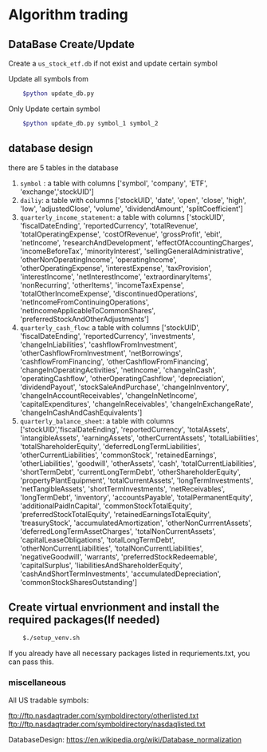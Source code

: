 # Algorithm trading 




## DataBase Create/Update
Create a `us_stock_etf.db` if not exist and update certain symbol

Update all symbols from 
```bash
    $python update_db.py
```
Only Update certain symbol
```bash
    $python update_db.py symbol_1 symbol_2
```





## database design

there are 5 tables in the database

1. `symbol` : a table with columns ['symbol', 'company', 'ETF', 'exchange','stockUID']
2. `dailiy`: a table with columns ['stockUID', 'date', 'open', 'close', 'high', 'low', 'adjustedClose', 'volume', 'dividendAmount', 'splitCoefficient']
3. `quarterly_income_statement`: a table with columns ['stockUID', 'fiscalDateEnding', 'reportedCurrency', 'totalRevenue', 'totalOperatingExpense', 'costOfRevenue', 'grossProfit', 'ebit',
            'netIncome', 'researchAndDevelopment', 'effectOfAccountingCharges',
            'incomeBeforeTax', 'minorityInterest', 'sellingGeneralAdministrative',
            'otherNonOperatingIncome', 'operatingIncome', 'otherOperatingExpense',
            'interestExpense', 'taxProvision', 'interestIncome',
            'netInterestIncome', 'extraordinaryItems', 'nonRecurring', 'otherItems',
            'incomeTaxExpense', 'totalOtherIncomeExpense', 'discontinuedOperations',
            'netIncomeFromContinuingOperations',
            'netIncomeApplicableToCommonShares',
            'preferredStockAndOtherAdjustments']
4. `quarterly_cash_flow`: a table with columns ['stockUID', 'fiscalDateEnding', 'reportedCurrency', 'investments',
            'changeInLiabilities', 'cashflowFromInvestment',
            'otherCashflowFromInvestment', 'netBorrowings', 'cashflowFromFinancing',
            'otherCashflowFromFinancing', 'changeInOperatingActivities',
            'netIncome', 'changeInCash', 'operatingCashflow',
            'otherOperatingCashflow', 'depreciation', 'dividendPayout',
            'stockSaleAndPurchase', 'changeInInventory',
            'changeInAccountReceivables', 'changeInNetIncome',
            'capitalExpenditures', 'changeInReceivables', 'changeInExchangeRate',
            'changeInCashAndCashEquivalents']
5. `quarterly_balance_sheet`: a table with columns ['stockUID','fiscalDateEnding', 'reportedCurrency', 'totalAssets',
            'intangibleAssets', 'earningAssets', 'otherCurrentAssets',
            'totalLiabilities', 'totalShareholderEquity',
            'deferredLongTermLiabilities', 'otherCurrentLiabilities', 'commonStock',
            'retainedEarnings', 'otherLiabilities', 'goodwill', 'otherAssets',
            'cash', 'totalCurrentLiabilities', 'shortTermDebt',
            'currentLongTermDebt', 'otherShareholderEquity',
            'propertyPlantEquipment', 'totalCurrentAssets', 'longTermInvestments',
            'netTangibleAssets', 'shortTermInvestments', 'netReceivables',
            'longTermDebt', 'inventory', 'accountsPayable', 'totalPermanentEquity',
            'additionalPaidInCapital', 'commonStockTotalEquity',
            'preferredStockTotalEquity', 'retainedEarningsTotalEquity',
            'treasuryStock', 'accumulatedAmortization', 'otherNonCurrrentAssets',
            'deferredLongTermAssetCharges', 'totalNonCurrentAssets',
            'capitalLeaseObligations', 'totalLongTermDebt',
            'otherNonCurrentLiabilities', 'totalNonCurrentLiabilities',
            'negativeGoodwill', 'warrants', 'preferredStockRedeemable',
            'capitalSurplus', 'liabilitiesAndShareholderEquity',
            'cashAndShortTermInvestments', 'accumulatedDepreciation',
            'commonStockSharesOutstanding']


## Create virtual envrionment and install the required packages(If needed)

```bash 
    $./setup_venv.sh
```
If you already have all necessary packages listed in requriements.txt, you can pass this.


### miscellaneous

All US tradable symbols:

ftp://ftp.nasdaqtrader.com/symboldirectory/otherlisted.txt
ftp://ftp.nasdaqtrader.com/symboldirectory/nasdaqlisted.txt

DatabaseDesign:
https://en.wikipedia.org/wiki/Database_normalization